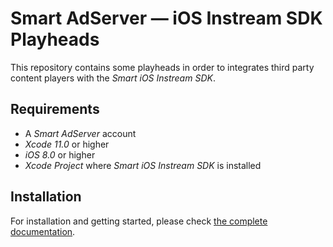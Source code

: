 # Smart AdServer — iOS Instream SDK Playheads

This repository contains some playheads in order to integrates third party content players with the _Smart iOS Instream SDK_.

## Requirements

* A _Smart AdServer_ account
* _Xcode 11.0_ or higher
* _iOS 8.0_ or higher
* _Xcode Project_ where _Smart iOS Instream SDK_ is installed

## Installation

For installation and getting started, please check [the complete documentation](http://documentation.smartadserver.com/instreamSDK/).
